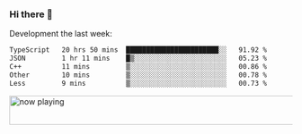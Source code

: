### Hi there 👋

Development the last week:
<!--START_SECTION:waka-->

```txt
TypeScript   20 hrs 50 mins  ███████████████████████░░   91.92 %
JSON         1 hr 11 mins    █▒░░░░░░░░░░░░░░░░░░░░░░░   05.23 %
C++          11 mins         ▒░░░░░░░░░░░░░░░░░░░░░░░░   00.86 %
Other        10 mins         ▒░░░░░░░░░░░░░░░░░░░░░░░░   00.78 %
Less         9 mins          ▒░░░░░░░░░░░░░░░░░░░░░░░░   00.73 %
```

<!--END_SECTION:waka-->

<!--
**JASONPANGGO/jasonpanggo** is a ✨ _special_ ✨ repository because its `README.md` (this file) appears on your GitHub profile.

Here are some ideas to get you started:

- 🔭 I’m currently working on ...
- 🌱 I’m currently learning ...
- 👯 I’m looking to collaborate on ...
- 🤔 I’m looking for help with ...
- 💬 Ask me about ...
- 📫 How to reach me: ...
- 😄 Pronouns: ...
- ⚡ Fun fact: ...
-->

<a href="https://volt.fm/user/q8yd9e79csfr57rt" target="_blank"><img src="https://spotify-badge-egoist.vercel.app/api/now-playing" width="540" height="52" alt="now playing"></a>
